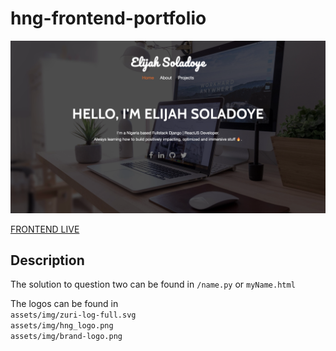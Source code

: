 # hng-frontend-portfolio

![HNG PORTFOLIO](preview.png?raw=true "HNG PORTFOLIO")
<!-- ![HNG PORTFOLIO](responsive-preview.png?raw=true "HNG PORTFOLIO") -->

<a href="https://jovial-gates-85c4db.netlify.app/">FRONTEND LIVE</a>
<br>
## Description
The solution to question two can be found in `/name.py` or `myName.html` <br/>

The logos can be found in <br/>
`assets/img/zuri-log-full.svg ` <br/>
`assets/img/hng_logo.png ` <br/>
`assets/img/brand-logo.png `

<br/>

<!-- ![HNG LOGO](assets/img/hng_logo.png?raw=true "HNG LOGO")
![HNG LOGO](assets/img/brand-logo.png?raw=true "HNG LOGO") -->
